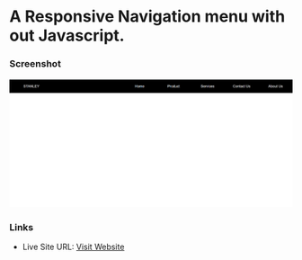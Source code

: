 # A Responsive Navigation menu with out Javascript.

### Screenshot

![](image/menu.png)


### Links

- Live Site URL: [Visit Website ](https://greycode-007.github.io/Responsivemenu/)

